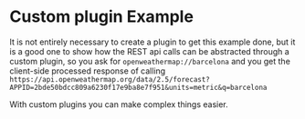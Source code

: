 # Custom plugin Example

It is not entirely necessary to create a plugin to get this example done, but it is a good one to show how the REST api calls can be abstracted through a custom plugin, so you ask for `openweathermap://barcelona` and you get the client-side processed response of calling `https://api.openweathermap.org/data/2.5/forecast?APPID=2bde50bdcc809a6230f17e9ba8e7f951&units=metric&q=barcelona`

With custom plugins you can make complex things easier.
